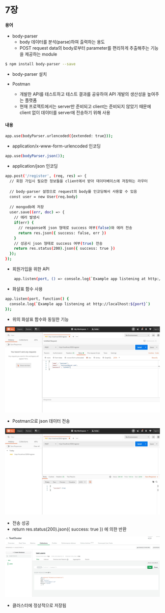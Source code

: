 # 7장

#### 용어
- body-parser
    - body 데이터를 분석(parse)하여 출력하는 용도
    - POST request data의 body로부터 parameter를 편리하게 추출해주는 기능을 제공하는 module

```sh
$ npm install body-parser --save
```
- body-parser 설치 

- Postman 
    - 개발한 API를 테스트하고 테스트 결과를 공유하여 API 개발의 생산성을 높여주는 플랫폼
    - 현재 프로젝트에서는 server만 준비되고 client는 준비되지 않았기 때문에 client 없이 데이터를 server에 전송하기 위해 사용 

#### 내용

```sh
app.use(bodyParser.urlencoded({extended: true}));
```
- application/x-www-form-urlencoded 인코딩

```sh
app.use(bodyParser.json());
```
- application/json 인코딩

```sh
app.post('/register', (req, res) => {
  // 회원 가입시 필요한 정보들을 client에서 받아 데이터베이스에 저장하는 라우터

  // body-parser 설정으로 request의 body를 인코딩해서 사용할 수 있음 
  const user = new User(req.body)

  // mongodb에 저장 
  user.save((err, doc) => {
    // 에러 발생시 
    if(err) {
      // response에 json 형태로 success 여부(false)와 에러 전송
      return res.json({ success: false, err })
    }
    // 성공시 json 형태로 success 여부(true) 전송 
    return res.status(200).json({ success: true })
  });
});
```
- 회원가입을 위한 API 

```sh
    app.listen(port, () => console.log(`Example app listening at http://localhost:${port}`));
```
- 화살표 함수 사용 

```sh
app.listen(port, function() {
  console.log(`Example app listening at http://localhost:${port}`)
});
```
- 위의 화살표 함수와 동일한 기능

![1](./images/7-1.jpg)
- Postman으로 json 데이터 전송 

![2](./images/7-2.jpg)
- 전송 성공
- return res.status(200).json({ success: true }) 에 의한 반환 

![3](./images/7-3.jpg)
- 클러스터에 정상적으로 저장됨 